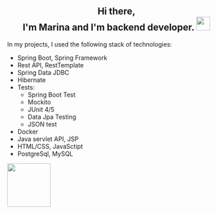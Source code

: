 ### <h2 align="center"> Hi there, <br> I'm Marina and I'm backend developer. <img src="https://github.com/blackcater/blackcater/raw/main/images/Hi.gif" height="32"/></h2>

In my projects, I used the following stack of technologies:

* Spring Boot, Spring Framework
* Rest API, RestTemplate
* Spring Data JDBC
* Hibernate
* Tests: 
    * Spring Boot Test
    * Mockito
    * JUnit 4/5
    * Data Jpa Testing
    * JSON test
* Docker    
* Java servlet API, JSP
* HTML/CSS, JavaSctipt
* PostgreSql, MySQL

<img width="100" height="100" src="https://user-images.githubusercontent.com/96682553/198229389-5ee1dca8-417c-48ee-a10c-de4f97a6dc52.png">

<!--
**marussiakuz/marussiakuz** is a ✨ _special_ ✨ repository because its `README.md` (this file) appears on your GitHub profile.

Here are some ideas to get you started:

- 🔭 I’m currently working on ...
- 🌱 I’m currently learning ...
- 👯 I’m looking to collaborate on ...
- 🤔 I’m looking for help with ...
- 💬 Ask me about ...
- 📫 How to reach me: ...
- 😄 Pronouns: ...
- ⚡ Fun fact: ...
-->
